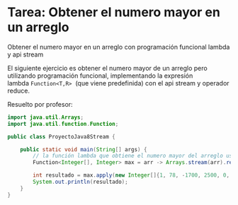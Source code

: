 # Tarea: Obtener el numero mayor en un arreglo

Obtener el numero mayor en un arreglo con programación funcional lambda y api stream

El siguiente ejercicio es obtener el numero mayor de un arreglo pero utilizando programación funcional, implementando la expresión lambda `Function<T,R>`
 (que viene predefinida) con el api stream y operador reduce.

Resuelto por profesor:

```java
import java.util.Arrays;
import java.util.function.Function;

public class ProyectoJava8Stream {

    public static void main(String[] args) {
        // la función lambda que obtiene el numero mayor del arreglo usando api stream en su implementación
        Function<Integer[], Integer> max = arr -> Arrays.stream(arr).reduce(0, (ac, e) -> ac > e? ac: e);

        int resultado = max.apply(new Integer[]{1, 78, -1700, 2500, 0, 2000, 54, 2});
        System.out.println(resultado);
    }
}
```